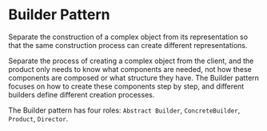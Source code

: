 # Builder Pattern

Separate the construction of a complex object from its representation so that the same construction process can create different representations.

Separate the process of creating a complex object from the client, and the product only needs to know what components are needed, not how these components are composed or what structure they have. The Builder pattern focuses on how to create these components step by step, and different builders define different creation processes.

The Builder pattern has four roles: `Abstract Builder`, `ConcreteBuilder`, `Product`, `Director`.
